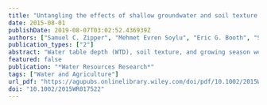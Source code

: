 ```yaml
---
title: "Untangling the effects of shallow groundwater and soil texture as drivers of subfield-scale yield variability"
date: 2015-08-01
publishDate: 2019-08-07T03:02:52.436939Z
authors: ["Samuel C. Zipper", "Mehmet Evren Soylu", "Eric G. Booth", "Steven P. Loheide"]
publication_types: ["2"]
abstract: "Water table depth (WTD), soil texture, and growing season weather conditions all play critical roles in determining agricultural yield; however, the interactions among these three variables have never been explored in a systematic way. Using a combination of field observations and biophysical modeling, we answer two questions: (1) under what conditions can a shallow water table provide a groundwater yield subsidy and/or penalty to corn production?; and (2) how do soil texture and growing season weather conditions influence the relationship between WTD and corn yield?. Subfield-scale yield patterns during a dry (2012) and wet (2013) growing season are used to identify sensitivity to weather. Areas of the field that are negatively impacted by wet growing seasons have the shallowest observed WTD (textless1 m), while areas with consistently strong yield have intermediate WTD (1–3 m). Parts of the field that perform consistently poorly are characterized by deep WTD (textgreater3 m) and coarse soil textures. Modeling results find that beneficial impacts of shallow groundwater are more common than negative impacts under the conditions studied, and that the optimum WTD is shallower in coarser soils. While groundwater yield subsidies have a higher frequency and magnitude in coarse-grained soils, the optimum WTD responds to growing season weather at a relatively constant rate across soil types. We conclude that soil texture defines a baseline upon which WTD and weather interact to determine overall yield. Our work has implications for water resource management, climate/land use change impacts on agricultural production, and precision agriculture."
featured: false
publication: "*Water Resources Research*"
tags: ["Water and Agriculture"]
url_pdf: "https://agupubs.onlinelibrary.wiley.com/doi/pdf/10.1002/2015WR017522"
doi: "10.1002/2015WR017522"
---
```


